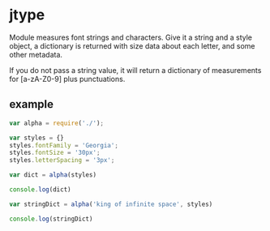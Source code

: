 # jtype

Module measures font strings and characters.  Give it a string and a style object, a dictionary is returned with size data about each letter, and some other metadata.  

If you do not pass a string value, it will return a dictionary of measurements for [a-zA-Z0-9] plus punctuations.

## example

```js
var alpha = require('./');

var styles = {}
styles.fontFamily = 'Georgia';
styles.fontSize = '30px';
styles.letterSpacing = '3px';

var dict = alpha(styles) 

console.log(dict)

var stringDict = alpha('king of infinite space', styles)

console.log(stringDict)
```
